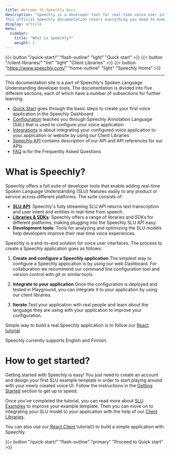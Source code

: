 ```yaml
---
title: Welcome to Speechly Docs
description: "Speechly is a developer tool for real-time voice user interfaces. 
This official Speechly documentation covers everything you need to know from learning the basics to building sophisticated voice user interfaces and training your Spoken Language Understanding models."
display: article
menu:
  sidebar:
    title: "What is Speechly?"
    weight: 1
---
```


{{< button "/quick-start/" "flash-outline" "light" "Quick start" >}}
{{< button "/client-libraries/" "list" "light" "Client Libraries" >}}
{{< button "https://www.speechly.com/" "home-outline" "light" "Speechly Home" >}}

---

This documentation site is a part of Speechly's Spoken Language Understanding developer tools. The documentation is divided into five different sections, each of which have a number of subsections for further learning.

- [Quick Start](/quick-start/) goes through the basic steps to create your first voice application in the Speechly Dashboard
- [Configuration](/slu-examples/) teaches you through Speechly Annotation Language (SAL) that is used to configure your voice application
- [Integrations](/client-libraries/) is about integrating your configured voice application to your application or website by using our Client Libraries
- [Speechly API](/speechly-api/) contains description of our API and API references for our APIs
- [FAQ](/faq/) is for the Frequently Asked Questions

# What is Speechly?

Speechly offers a full suite of developer tools that enable adding real-time Spoken Language Understanding (SLU) features easily to any product or service across different platforms. The suite consists of:

- **[SLU API](/speechly-api/)**: Speechly's fully streaming SLU API returns text transcription and user intent and entities in real-time from speech.
- **[Libraries & SDKs](/client-libraries/)**: Speechly offers a range of libraries and SDKs for different platforms, making plugging into the Speechly SLU API easy.
- **Development tools**: Tools for analyzing and optimizing the SLU models help developers improve their real-time voice experiences.

Speechly is a end-to-end solution for voice user interfaces. The process to create a Speechly application goes as follows:

1) **Create and configure a Speechly application**
The simplest way to configure a Speechly application is by using our web Dashboard. For collaboration we recommend our command line configuration tool and version control with git or similar tools.

2) **Integrate to your application**
Once the configuration is deployed and tested in Playground, you can integrate it to your application by using our client libraries. 

3) **Iterate**
Test your application with real people and learn about the language they are using with your application to improve your configuration.

Simple way to build a real Speechly application is to follow our [React tutorial](/client-libraries/react/tutorial/).


Speechly currently supports English and Finnish.

# How to get started?

Getting started with Speechly is easy! You just need to create an account and design your first SLU example template in order to start playing around with your newly created voice UI. Follow the instructions in the [Getting Started](/quick-start/) section to get up to speed.

Once you've completed the tutorial, you can read more about [SLU Examples](#) to improve your example template. Then you can move on to integrating your SLU model to your application with the help of our [Client Libraries](/client-libraries/).

You can also use our [React Client](/client-libraries/react/tutorial/) tutorial/) to build a simple application with Speechly.

{{< button "/quick-start/" "flash-outline" "primary" "Proceed to Quick start" >}}
